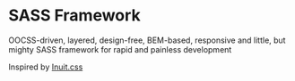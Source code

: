 SASS Framework
=====================================

OOCSS-driven, layered, design-free, BEM-based, responsive and little, but mighty SASS framework for rapid and painless development

Inspired by [Inuit.css](https://github.com/csswizardry/inuit.css)